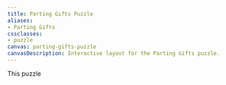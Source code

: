 ```yaml
---
title: Parting Gifts Puzzle
aliases:
- Parting Gifts
cssclasses:
- puzzle
canvas: parting-gifts-puzzle
canvasDescription: Interactive layout for the Parting Gifts puzzle.
---
```

This puzzle